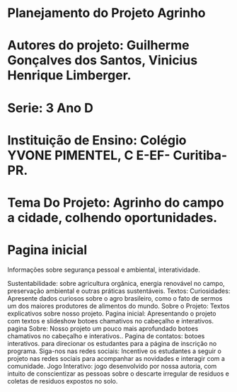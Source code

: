 # Planejamento do Projeto Agrinho
# Autores do projeto: Guilherme Gonçalves dos Santos, Vinicius Henrique Limberger.
# Serie: 3 Ano D
# Instituição de Ensino: Colégio YVONE PIMENTEL, C E-EF- Curitiba-PR.

# Tema Do Projeto: Agrinho do campo a cidade, colhendo oportunidades.

# Pagina inicial

Informações sobre segurança pessoal e ambiental, interatividade.


Sustentabilidade: sobre agricultura orgânica, energia renovável no campo, preservação ambiental e outras práticas sustentáveis.
Textos:
Curiosidades: Apresente dados curiosos sobre o agro brasileiro, como o fato de sermos um dos maiores produtores de alimentos do mundo.
Sobre o Projeto: Textos explicativos sobre nosso projeto.
Pagina inicial: Apresentando o projeto com textos e slideshow botoes chamativos no cabeçalho e interativos.
pagina Sobre: Nosso projeto um pouco mais aprofundado botoes chamativos no cabeçalho e interativos..
Pagina de contatos: botoes interativos. para direcionar os estudantes para a página de inscrição no programa.
Siga-nos nas redes sociais: Incentive os estudantes a seguir o projeto nas redes sociais para acompanhar as novidades e interagir com a comunidade.
Jogo Interativo: jogo desenvolvido por nossa autoria, com intuito de conscientizar as pessoas sobre o descarte irregular de residuos e coletas de residuos expostos no solo.
